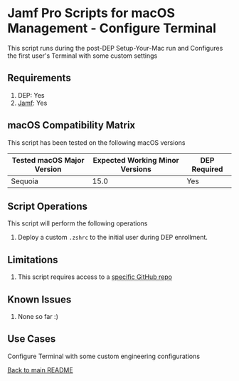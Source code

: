 Jamf Pro Scripts for macOS Management - Configure Terminal
==============
This script runs during the post-DEP Setup-Your-Mac run and Configures the first user's Terminal with some custom settings

Requirements
------------
1. DEP: Yes 
2. [Jamf](https://www.jamf.com/products/jamf-pro/): Yes

macOS Compatibility Matrix
------------
This script has been tested on the following macOS versions

| Tested macOS Major Version | Expected Working Minor Versions | DEP Required |
|----------------------------|---------------------------------|--------------|
| Sequoia                    | 15.0                            | Yes          |

Script Operations
------------
This script will perform the following operations

1. Deploy a custom `.zshrc` to the initial user during DEP enrollment.

Limitations
------------

1. This script requires access to a [specific GitHub repo](https://github.com/ahrenstein/noodling)

Known Issues
------------
1. None so far :)

Use Cases
------------
Configure Terminal with some custom engineering configurations

[Back to main README](../README.md)
